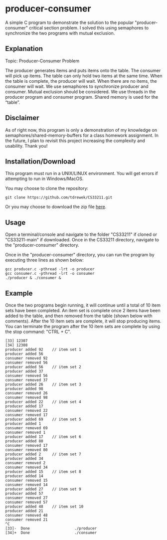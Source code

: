 # producer-consumer

A simple C program to demonstrate the solution to the popular "producer-consumer" critical section problem. I solved this using semaphores to synchronize the two programs with mutual exclusion.

## Explanation

Topic: Producer-Consumer Problem

The producer generates items and puts items onto the table. The consumer will pick up items. The table can only hold two items at the same time. When the table is complete, the producer will wait. When there are no items, the consumer will wait. We use semaphores to synchronize producer and consumer. Mutual exclusion should be considered. We use threads in the producer program and consumer program. Shared memory is used for the “table”.

## Disclaimer

As of right now, this program is only a demonstration of my knowledge on semaphores/shared-memory-buffers for a class homework assignment. In the future, I plan to revisit this project increasing the complexity and usability. Thank you!

## Installation/Download

This program must run in a UNIX/LINUX environment. You will get errors if attempting to run in Windows/MacOS.

You may choose to clone the repository:

```
git clone https://github.com/tdrewek/CS33211.git
```
Or you may choose to download the zip file [here](https://github.com/tdrewek/CS33211/archive/refs/heads/main.zip).

## Usage

Open a terminal/console and navigate to the folder "CS33211" if cloned or "CS33211-main" if downloaded. Once in the CS33211 directory, navigate to the "producer-consumer" directory.

Once in the "producer-consumer" directory, you can run the program by executing three lines as shown below:

```
gcc producer.c -pthread -lrt -o producer
gcc consumer.c -pthread -lrt -o consumer
./producer & ./consumer &
```

## Example

Once the two programs begin running, it will continue until a total of 10 item sets have been completed. An item set is complete once 2 items have been added to the table, and then removed from the table (shown below with comments). After the 10 item sets are complete, it will stop producing items. You can terminate the program after the 10 item sets are complete by using the stop command: "CTRL + C".

```
[33] 12307
[34] 12308
producer added 92    // item set 1
producer added 56
consumer removed 92
consumer removed 56
producer added 56    // item set 2
producer added 37
consumer removed 56
consumer removed 37
producer added 26    // item set 3
producer added 98
consumer removed 26
consumer removed 98
producer added 22    // item set 4
producer added 17
consumer removed 22
consumer removed 17
producer added 69    // item set 5
producer added 1
consumer removed 69
consumer removed 1
producer added 17    // item set 6
producer added 80
consumer removed 17
consumer removed 80
producer added 2     // item set 7
producer added 34
consumer removed 2
consumer removed 34
producer added 15    // item set 8
producer added 14
consumer removed 15
consumer removed 14
producer added 27    // item set 9
producer added 57
consumer removed 27
consumer removed 57
producer added 48    // item set 10
producer added 21
consumer removed 48
consumer removed 21
^C
[33]-  Done                    ./producer
[34]+  Done                    ./consumer
```

